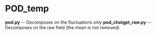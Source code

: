 # POD_temp
**pod.py** -- Decomposes on the fluctuations *only*
**pod_chatgpt_raw.py** -- Decomposes on the raw field (the mean is not removed) 
